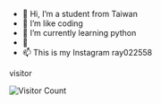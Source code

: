 - 👋 Hi, I’m  a student from Taiwan
- 👀 I’m like coding
- 🌱 I’m currently learning python 
- 💞️
- 📫 This is my Instagram  ray022558

<!---
ray970225/ray970225 is a ✨ special ✨ repository because its `README.md` (this file) appears on your GitHub profile.
You can click the Preview link to take a look at your changes.
--->


 visitor
 
![Visitor Count](https://count.getloli.com/get/@你的使用者名稱?theme=rule34)

